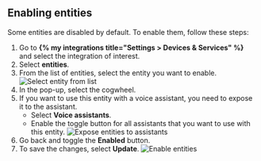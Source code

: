 ## Enabling entities

Some entities are disabled by default. To enable them, follow these steps:

1. Go to **{% my integrations title="Settings > Devices & Services" %}** and select the integration of interest.
1. Select **entities**.
1. From the list of entities, select the entity you want to enable.
    ![Select entity from list](/images/screenshots/enable_entities_01.png)
1. In the pop-up, select the cogwheel.
1. If you want to use this entity with a voice assistant, you need to expose it to the assistant.
   - Select **Voice assistants**.
   - Enable the toggle button for all assistants that you want to use with this entity.
   ![Expose entities to assistants](/images/screenshots/enable_entities_02.png)
1. Go back and toggle the **Enabled** button.
1. To save the changes, select **Update**.
    ![Enable entities](/images/screenshots/enable_entities_03.png) 
